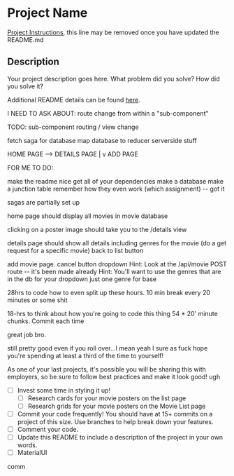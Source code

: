 # Project Name

[Project Instructions](./INSTRUCTIONS.md), this line may be removed once you have updated the README.md

## Description

Your project description goes here. What problem did you solve? How did you solve it?

Additional README details can be found [here](https://github.com/PrimeAcademy/readme-template/blob/master/README.md).


I NEED TO ASK ABOUT:
route change from within a "sub-component"



TODO:
sub-component routing / view change

fetch saga for database
map database to reducer
    serverside stuff




HOME PAGE --> DETAILS PAGE
|
v
ADD PAGE



FOR ME TO DO:

make the readme nice
get all of your dependencies
make a database
make a junction table
    remember how they even work (which assignment) -- got it
    
sagas are partially set up

home page should display all movies in movie database

clicking on a poster image should take you to the /details view

details page should show all details including genres for the movie
(do a get request for a specific movie)
back to list button 

add movie page.
cancel button 
dropdown
Hint: Look at the /api/movie POST route -- it's been made already
Hint: You'll want to use the genres that are in the db for your dropdown
just one genre for base

28hrs to code
how to even split up these hours.
10 min break every 20 minutes or some shit

18-hrs to think about how you're going to code this thing
54 * 20' minute chunks. Commit each time

great job bro.

still pretty good even if you roll over...I mean yeah I sure as fuck hope
you're spending at least a third of the time to yourself!


As one of your last projects, it's possible you will be sharing this with employers, so be sure to follow best practices and make it look good! ugh

- [ ] Invest some time in styling it up!
    - [ ] Research cards for your movie posters on the list page
    - [ ] Research grids for your movie posters on the Movie List page
- [ ] Commit your code frequently! You should have at 15+ commits on a project of this size. Use branches to help break down your features.
- [ ] Comment your code.
- [ ] Update this README to include a description of the project in your own words.
- [ ] MaterialUI

comm